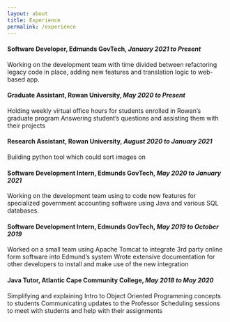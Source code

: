 ```yaml
---
layout: about
title: Experience
permalink: /experience
---
```



#### **Software Developer**, Edmunds GovTech, _January 2021 to Present_
Working on the development team with time divided between refactoring legacy code in place, adding new features and translation logic to web-based app. 

#### **Graduate Assistant**, Rowan University, _May 2020 to Present_
Holding weekly virtual office hours for students enrolled in Rowan’s graduate program
Answering student’s questions and assisting them with their projects

#### **Research Assistant**, Rowan University, _August 2020 to January 2021_
Building python tool which could sort images on 

#### **Software Development Intern**, Edmunds GovTech, _May 2020 to January 2021_
Working on the development team using to code new features for specialized government accounting software
using Java and various SQL databases.

#### **Software Development Intern**, Edmunds GovTech, _May 2019 to October 2019_
Worked on a small team using Apache Tomcat to integrate 3rd party online form software into Edmund’s system 
Wrote extensive documentation for other developers to install and make use of the new integration

#### **Java Tutor**, Atlantic Cape Community College, _May 2018 to May 2020_
Simplifying and explaining Intro to Object Oriented Programming concepts to students
Communicating updates to the Professor
Scheduling sessions to meet with students and help with their assignments
